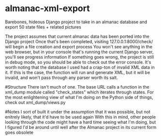 # almanac-xml-export
Barebones, hideous Django project to take in an almanac database and export 50 state files + related pictures

The project assumes that current almanac data has been ported into the Django project
Once that's been completed, visiting 127.0.0.1:8000/check/ will begin a file creation and export process
You won't see anything in the web browser, but in your console that's running the current Django server, you'll see progress information
If something goes wrong, the project is still in debug mode, so you should be able to check out the error console. 
It's worth noting that the database I used had a crap-ton of invalid XML data in it. If this is the case, the function will run and generate XML, but it will be invalid, and won't pass through any parser worth its salt.

#Structure
There isn't much of one. The base URL calls a function in the xml_dump module called "check_states" which iterates through states.
For the most enlightening view of what I'm doing on the Python side of things, check out xml_dump/views.py

#Notes
I sort of built it under the assumption that it was possible, but not enitrely likely, that it'd have to be used again
With this in mind, other people looking through the code might have a hard time seeing what I'm doing, but I figured I'd be around until well after the Almanac project in its current form goes obsolete
